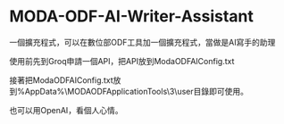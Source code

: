 # MODA-ODF-AI-Writer-Assistant
一個擴充程式，可以在數位部ODF工具加一個擴充程式，當做是AI寫手的助理

使用前先到Groq申請一個API，把API放到ModaODFAIConfig.txt

接著把ModaODFAIConfig.txt放到%AppData%\MODAODFApplicationTools\3\user目錄即可使用。

也可以用OpenAI，看個人心情。
